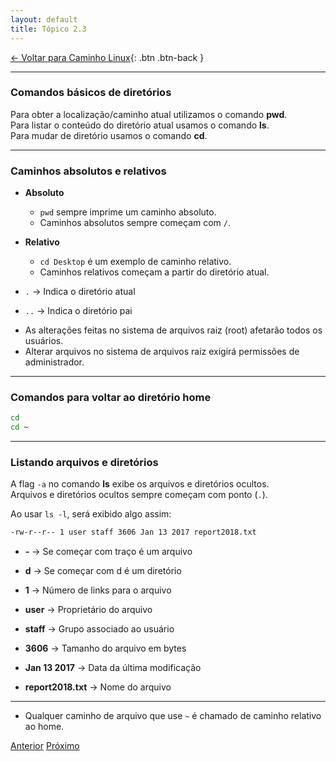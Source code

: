 ```yaml
---
layout: default 
title: Tópico 2.3
---
```


[← Voltar para Caminho Linux](/linux-essentials/01-book-lpi/Topico-02-Caminho-Linux/){: .btn .btn-back }

---

### Comandos básicos de diretórios

Para obter a localização/caminho atual utilizamos o comando **pwd**.  
Para listar o conteúdo do diretório atual usamos o comando **ls**.  
Para mudar de diretório usamos o comando **cd**.

---

### Caminhos absolutos e relativos

- **Absoluto**
    - `pwd` sempre imprime um caminho absoluto.
    - Caminhos absolutos sempre começam com `/`.

- **Relativo**
    - `cd Desktop` é um exemplo de caminho relativo.
    - Caminhos relativos começam a partir do diretório atual.

- `.` → Indica o diretório atual  
- `..` → Indica o diretório pai

* As alterações feitas no sistema de arquivos raiz (root) afetarão todos os usuários.
* Alterar arquivos no sistema de arquivos raiz exigirá permissões de administrador.

---

### Comandos para voltar ao diretório home

```sh
cd
cd ~
```

---

### Listando arquivos e diretórios

A flag `-a` no comando **ls** exibe os arquivos e diretórios ocultos.  
Arquivos e diretórios ocultos sempre começam com ponto (`.`).

Ao usar `ls -l`, será exibido algo assim:

```sh
-rw-r--r-- 1 user staff 3606 Jan 13 2017 report2018.txt
```

- **-** → Se começar com traço é um arquivo
- **d** → Se começar com d é um diretório

- **1** → Número de links para o arquivo
- **user** → Proprietário do arquivo
- **staff** → Grupo associado ao usuário
- **3606** → Tamanho do arquivo em bytes
- **Jan 13 2017** → Data da última modificação
- **report2018.txt** → Nome do arquivo

---

* Qualquer caminho de arquivo que use `~` é chamado de caminho relativo ao home.

<div class="nav-buttons two-buttons">
  <a href="/linux-essentials/01-book-lpi/Topico-02-Caminho-Linux/2.2-ObterAjudaNaLinhaDeComando" class="btn btn-back">Anterior</a>
  <a href="/linux-essentials/01-book-lpi/Topico-02-Caminho-Linux/2.4-CriandoMovendoAndDeletandoArquivos" class="btn btn-back">Próximo</a>
</div>
